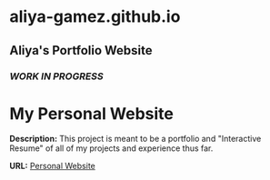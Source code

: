 # aliya-gamez.github.io
## Aliya's Portfolio Website
### *WORK IN PROGRESS*

# My Personal Website

**Description:** This project is meant to be a portfolio and "Interactive Resume" of all of my projects and experience thus far. 

**URL:** [Personal Website](https://aliya-gamez.github.io/)